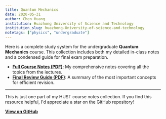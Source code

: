 ```yaml
---
title: Quantum Mechanics
date: 2020-05-31
author: Chen Huang
institution: Huazhong University of Science and Technology
institution_slug: huazhong-University-of-science-and-technology
notetags: ["physics", "undergraduate"]
---
```


Here is a complete study system for the undergraduate **Quantum Mechanics** course. This collection includes both my detailed in-class notes and a condensed guide for final exam preparation.

- [**Full Course Notes (PDF)**](/notes/quantum-mechanics/pdf/quantum-mechanics.pdf): My comprehensive notes covering all the topics from the lectures.
- [**Final Review Guide (PDF)**](/notes/quantum-mechanics/pdf/review-quantum-mechanics.pdf): A summary of the most important concepts for efficient revision.

---

This is just one part of my HUST course notes collection. If you find this resource helpful, I'd appreciate a star on the GitHub repository!

[**View on GitHub**](https://github.com/chenx820/HUST-course-notes)
